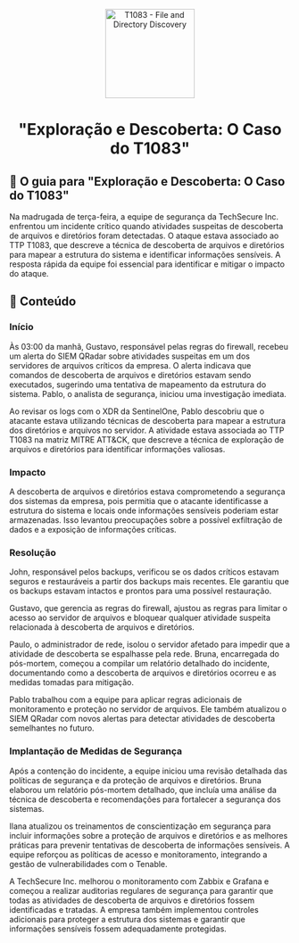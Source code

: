 <p align="center">
  <a href="SUA_URL_DE_IMAGEM">
    <img src="./images/guia.png" alt="T1083 - File and Directory Discovery" width="160" height="160">
  </a>
  <h1 align="center">"Exploração e Descoberta: O Caso do T1083"</h1>
</p>

## :dart: O guia para "Exploração e Descoberta: O Caso do T1083"

Na madrugada de terça-feira, a equipe de segurança da TechSecure Inc. enfrentou um incidente crítico quando atividades suspeitas de descoberta de arquivos e diretórios foram detectadas. O ataque estava associado ao TTP T1083, que descreve a técnica de descoberta de arquivos e diretórios para mapear a estrutura do sistema e identificar informações sensíveis. A resposta rápida da equipe foi essencial para identificar e mitigar o impacto do ataque.

## :dart: Conteúdo

### Início

Às 03:00 da manhã, Gustavo, responsável pelas regras do firewall, recebeu um alerta do SIEM QRadar sobre atividades suspeitas em um dos servidores de arquivos críticos da empresa. O alerta indicava que comandos de descoberta de arquivos e diretórios estavam sendo executados, sugerindo uma tentativa de mapeamento da estrutura do sistema. Pablo, o analista de segurança, iniciou uma investigação imediata.

Ao revisar os logs com o XDR da SentinelOne, Pablo descobriu que o atacante estava utilizando técnicas de descoberta para mapear a estrutura dos diretórios e arquivos no servidor. A atividade estava associada ao TTP T1083 na matriz MITRE ATT&CK, que descreve a técnica de exploração de arquivos e diretórios para identificar informações valiosas.

### Impacto

A descoberta de arquivos e diretórios estava comprometendo a segurança dos sistemas da empresa, pois permitia que o atacante identificasse a estrutura do sistema e locais onde informações sensíveis poderiam estar armazenadas. Isso levantou preocupações sobre a possível exfiltração de dados e a exposição de informações críticas.

### Resolução

John, responsável pelos backups, verificou se os dados críticos estavam seguros e restauráveis a partir dos backups mais recentes. Ele garantiu que os backups estavam intactos e prontos para uma possível restauração.

Gustavo, que gerencia as regras do firewall, ajustou as regras para limitar o acesso ao servidor de arquivos e bloquear qualquer atividade suspeita relacionada à descoberta de arquivos e diretórios. 

Paulo, o administrador de rede, isolou o servidor afetado para impedir que a atividade de descoberta se espalhasse pela rede. Bruna, encarregada do pós-mortem, começou a compilar um relatório detalhado do incidente, documentando como a descoberta de arquivos e diretórios ocorreu e as medidas tomadas para mitigação.

Pablo trabalhou com a equipe para aplicar regras adicionais de monitoramento e proteção no servidor de arquivos. Ele também atualizou o SIEM QRadar com novos alertas para detectar atividades de descoberta semelhantes no futuro.

### Implantação de Medidas de Segurança

Após a contenção do incidente, a equipe iniciou uma revisão detalhada das políticas de segurança e da proteção de arquivos e diretórios. Bruna elaborou um relatório pós-mortem detalhado, que incluía uma análise da técnica de descoberta e recomendações para fortalecer a segurança dos sistemas.

Ilana atualizou os treinamentos de conscientização em segurança para incluir informações sobre a proteção de arquivos e diretórios e as melhores práticas para prevenir tentativas de descoberta de informações sensíveis. A equipe reforçou as políticas de acesso e monitoramento, integrando a gestão de vulnerabilidades com o Tenable.

A TechSecure Inc. melhorou o monitoramento com Zabbix e Grafana e começou a realizar auditorias regulares de segurança para garantir que todas as atividades de descoberta de arquivos e diretórios fossem identificadas e tratadas. A empresa também implementou controles adicionais para proteger a estrutura dos sistemas e garantir que informações sensíveis fossem adequadamente protegidas.

